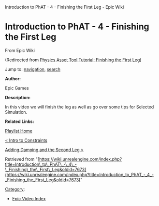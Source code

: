 Introduction to PhAT - 4 - Finishing the First Leg - Epic Wiki              

Introduction to PhAT - 4 - Finishing the First Leg
==================================================

From Epic Wiki

(Redirected from [Physics Asset Tool Tutorial: Finishing the First Leg](/index.php?title=Physics_Asset_Tool_Tutorial:_Finishing_the_First_Leg&redirect=no "Physics Asset Tool Tutorial: Finishing the First Leg"))

Jump to: [navigation](#mw-navigation), [search](#p-search)

  

**Author:**

Epic Games

**Description:**

In this video we will finish the leg as well as go over some tips for Selected Simulation.

**Related Links:**

[Playlist Home](/Category:Epic_Video_Playlists "Category:Epic Video Playlists")

[< Intro to Constraints](/Introduction_to_PhAT_-_3_-_Intro_to_Constraints "Introduction to PhAT - 3 - Intro to Constraints")

[Adding Damping and the Second Leg >](/Introduction_to_PhAT_-_5_-_Adding_Damping_and_the_Second_Leg "Introduction to PhAT - 5 - Adding Damping and the Second Leg")

Retrieved from "[https://wiki.unrealengine.com/index.php?title=Introduction\_to\_PhAT\_-\_4\_-\_Finishing\_the\_First\_Leg&oldid=7673](https://wiki.unrealengine.com/index.php?title=Introduction_to_PhAT_-_4_-_Finishing_the_First_Leg&oldid=7673)"

[Category](/Special:Categories "Special:Categories"):

*   [Epic Video Index](/index.php?title=Category:Epic_Video_Index&action=edit&redlink=1 "Category:Epic Video Index (page does not exist)")